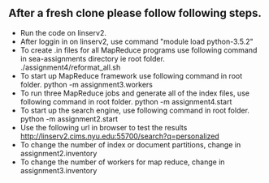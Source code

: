 ## After a fresh clone please follow following steps.
* Run the code on linserv2.
* After loggin in on linserv2, use command "module load python-3.5.2"
* To create .in files for all MapReduce programs use following command in sea-assignments directory ie root folder.
    ./assignment4/reformat_all.sh
* To start up MapReduce framework use following command in root folder.
    python -m assignment3.workers
* To run three MapReduce jobs and generate all of the index files, use following command in root folder.
    python -m assignment4.start
* To start up the search engine, use following command in root folder.
    python -m assignment2.start
* Use the following url in browser to test the results
    http://linserv2.cims.nyu.edu:55700/search?q=personalized
* To change the number of index or document partitions, change in assignment2.inventory
* To change the number of workers for map reduce, change in assignment3.inventory
